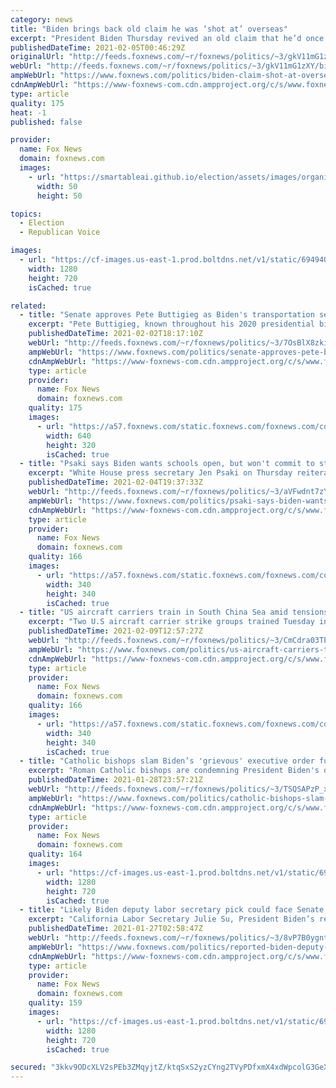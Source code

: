 ```yaml
---
category: news
title: "Biden brings back old claim he was ‘shot at’ overseas"
excerpt: "President Biden Thursday revived an old claim that he’d once been \"shot at\" overseas. "
publishedDateTime: 2021-02-05T00:46:29Z
originalUrl: "http://feeds.foxnews.com/~r/foxnews/politics/~3/gkV11mG1zXY/biden-claim-shot-at-overseas"
webUrl: "http://feeds.foxnews.com/~r/foxnews/politics/~3/gkV11mG1zXY/biden-claim-shot-at-overseas"
ampWebUrl: "https://www.foxnews.com/politics/biden-claim-shot-at-overseas.amp"
cdnAmpWebUrl: "https://www-foxnews-com.cdn.ampproject.org/c/s/www.foxnews.com/politics/biden-claim-shot-at-overseas.amp"
type: article
quality: 175
heat: -1
published: false

provider:
  name: Fox News
  domain: foxnews.com
  images:
    - url: "https://smartableai.github.io/election/assets/images/organizations/foxnews.com-50x50.jpg"
      width: 50
      height: 50

topics:
  - Election
  - Republican Voice

images:
  - url: "https://cf-images.us-east-1.prod.boltdns.net/v1/static/694940094001/1ae5c1f0-8aef-40be-9fea-75f03468f27b/1debc5d6-d078-46de-9f47-6bf7d11c7774/1280x720/match/image.jpg"
    width: 1280
    height: 720
    isCached: true

related:
  - title: "Senate approves Pete Buttigieg as Biden's transportation secretary"
    excerpt: "Pete Buttigieg, known throughout his 2020 presidential bid as \"Mayor Pete,\" got a big promotion Tuesday to become President Biden's next transportation secretary. "
    publishedDateTime: 2021-02-02T18:17:10Z
    webUrl: "http://feeds.foxnews.com/~r/foxnews/politics/~3/7OsBlX8zki0/senate-approves-pete-buttigieg-as-bidens-transportation-secretary"
    ampWebUrl: "https://www.foxnews.com/politics/senate-approves-pete-buttigieg-as-bidens-transportation-secretary.amp"
    cdnAmpWebUrl: "https://www-foxnews-com.cdn.ampproject.org/c/s/www.foxnews.com/politics/senate-approves-pete-buttigieg-as-bidens-transportation-secretary.amp"
    type: article
    provider:
      name: Fox News
      domain: foxnews.com
    quality: 175
    images:
      - url: "https://a57.foxnews.com/static.foxnews.com/foxnews.com/content/uploads/2021/01/640/320/AP21009751368144.jpg?ve=1&tl=1"
        width: 640
        height: 320
        isCached: true
  - title: "Psaki says Biden wants schools open, but won't commit to standing up to union obstruction"
    excerpt: "White House press secretary Jen Psaki on Thursday reiterated that President Biden wants to see children back in classrooms, but would not commit to standing up to unions if forced to choose between the prolific Democratic donors and reopening schools."
    publishedDateTime: 2021-02-04T19:37:33Z
    webUrl: "http://feeds.foxnews.com/~r/foxnews/politics/~3/aVFwdnt7zYU/psaki-says-biden-wants-schools-open-but-wont-commit-to-standing-up-to-union-obstruction"
    ampWebUrl: "https://www.foxnews.com/politics/psaki-says-biden-wants-schools-open-but-wont-commit-to-standing-up-to-union-obstruction.amp"
    cdnAmpWebUrl: "https://www-foxnews-com.cdn.ampproject.org/c/s/www.foxnews.com/politics/psaki-says-biden-wants-schools-open-but-wont-commit-to-standing-up-to-union-obstruction.amp"
    type: article
    provider:
      name: Fox News
      domain: foxnews.com
    quality: 166
    images:
      - url: "https://a57.foxnews.com/static.foxnews.com/foxnews.com/content/uploads/2020/01/340/340/Screen-Shot-2020-01-15-at-11.36.03-AM.png?ve=1&tl=1"
        width: 340
        height: 340
        isCached: true
  - title: "US aircraft carriers train in South China Sea amid tensions early in Biden administration"
    excerpt: "Two U.S aircraft carrier strike groups trained Tuesday in the South China Sea amid close attention on how the United States will handle threats from China early in the Biden administration. "
    publishedDateTime: 2021-02-09T12:57:27Z
    webUrl: "http://feeds.foxnews.com/~r/foxnews/politics/~3/CmCdra03TPk/us-aircraft-carriers-train-in-south-china-sea-amid-tensions-early-in-biden-administration"
    ampWebUrl: "https://www.foxnews.com/politics/us-aircraft-carriers-train-in-south-china-sea-amid-tensions-early-in-biden-administration.amp"
    cdnAmpWebUrl: "https://www-foxnews-com.cdn.ampproject.org/c/s/www.foxnews.com/politics/us-aircraft-carriers-train-in-south-china-sea-amid-tensions-early-in-biden-administration.amp"
    type: article
    provider:
      name: Fox News
      domain: foxnews.com
    quality: 166
    images:
      - url: "https://a57.foxnews.com/static.foxnews.com/foxnews.com/content/uploads/2020/01/340/340/Screen-Shot-2020-01-15-at-11.36.03-AM.png?ve=1&tl=1"
        width: 340
        height: 340
        isCached: true
  - title: "Catholic bishops slam Biden’s 'grievous' executive order funding overseas abortion providers"
    excerpt: "Roman Catholic bishops are condemning President Biden's decision to reverse a policy that blocks funding for overseas abortion providers, calling a recent executive order on the issue \"incompatible with Catholic teaching.\""
    publishedDateTime: 2021-01-28T23:57:21Z
    webUrl: "http://feeds.foxnews.com/~r/foxnews/politics/~3/TSQSAPzP_xk/catholic-bishops-slam-biden-mexico-city-abortion"
    ampWebUrl: "https://www.foxnews.com/politics/catholic-bishops-slam-biden-mexico-city-abortion.amp"
    cdnAmpWebUrl: "https://www-foxnews-com.cdn.ampproject.org/c/s/www.foxnews.com/politics/catholic-bishops-slam-biden-mexico-city-abortion.amp"
    type: article
    provider:
      name: Fox News
      domain: foxnews.com
    quality: 164
    images:
      - url: "https://cf-images.us-east-1.prod.boltdns.net/v1/static/694940094001/28dd9146-caf4-4c06-b874-45d449d2b677/321e8c76-a4ae-41d7-ab50-16cf80f33e89/1280x720/match/image.jpg"
        width: 1280
        height: 720
        isCached: true
  - title: "Likely Biden deputy labor secretary pick could face Senate scrutiny over California unemployment fraud"
    excerpt: "California Labor Secretary Julie Su, President Biden’s reported pick to serve as deputy secretary in the US Department of Labor, could face tough scrutiny in the Senate."
    publishedDateTime: 2021-01-27T02:58:47Z
    webUrl: "http://feeds.foxnews.com/~r/foxnews/politics/~3/8vP7B0ygntk/reported-biden-deputy-labor-secretary-pick-senate-scrutiny-california-unemployment-fraud"
    ampWebUrl: "https://www.foxnews.com/politics/reported-biden-deputy-labor-secretary-pick-senate-scrutiny-california-unemployment-fraud.amp"
    cdnAmpWebUrl: "https://www-foxnews-com.cdn.ampproject.org/c/s/www.foxnews.com/politics/reported-biden-deputy-labor-secretary-pick-senate-scrutiny-california-unemployment-fraud.amp"
    type: article
    provider:
      name: Fox News
      domain: foxnews.com
    quality: 159
    images:
      - url: "https://cf-images.us-east-1.prod.boltdns.net/v1/static/694940094001/3ca9378b-1b69-418e-961d-8dfadaa4d8db/e210e89d-35ba-4cf6-bde4-b826ff726bba/1280x720/match/image.jpg"
        width: 1280
        height: 720
        isCached: true

secured: "3kkv9ODcXLV2sPEb3ZMqyjtZ/ktqSxS2yzCYng2TVyPDfxmX4xdWpcolG3GeXWROBiv8sWCCKHTI7qAHwY6ZHm1p1gB01gsLmZ7TIWIey5Swfu42OgmkNydLZql+1cf9+r39YSLLxfNyM0O06O++3RRZi3U7efjp4YNN8IUNbNFzjAWB14Vu/IPs7L3T4M/0sk1YY1Vozgj9ekTgtamnmHL5Xnf2KxZ3+ucSIH9llz6FywWgBBRYudo7wEpNnQVJ5UGf1t4Gzw7caokU8oHz6ZjJUc2/6632U5m8T4hIVNfhF/eDlVZ0KFpUaNb4t/s9FcFO63qL9zjxuwxWGyp/7St0ouyfXDpfKlWvDXz2uEI=;C+uD+ziWokVh9lzulwZVAQ=="
---
```


